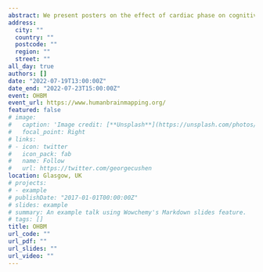 ```yaml
---
abstract: We present posters on the effect of cardiac phase on cognitive control, and resting state EEG.
address:
  city: ""
  country: ""
  postcode: ""
  region: ""
  street: ""
all_day: true
authors: []
date: "2022-07-19T13:00:00Z"
date_end: "2022-07-23T15:00:00Z"
event: OHBM
event_url: https://www.humanbrainmapping.org/
featured: false
# image:
#   caption: 'Image credit: [**Unsplash**](https://unsplash.com/photos/bzdhc5b3Bxs)'
#   focal_point: Right
# links:
# - icon: twitter
#   icon_pack: fab
#   name: Follow
#   url: https://twitter.com/georgecushen
location: Glasgow, UK
# projects:
# - example
# publishDate: "2017-01-01T00:00:00Z"
# slides: example
# summary: An example talk using Wowchemy's Markdown slides feature.
# tags: []
title: OHBM
url_code: ""
url_pdf: ""
url_slides: ""
url_video: ""
---
```

<!--
{{% callout note %}}
Click on the **Slides** button above to view the built-in slides feature.
{{% /callout %}}

Slides can be added in a few ways:

- **Create** slides using Wowchemy's [_Slides_](https://wowchemy.com/docs/managing-content/#create-slides) feature and link using `slides` parameter in the front matter of the talk file
- **Upload** an existing slide deck to `static/` and link using `url_slides` parameter in the front matter of the talk file
- **Embed** your slides (e.g. Google Slides) or presentation video on this page using [shortcodes](https://wowchemy.com/docs/writing-markdown-latex/).

Further event details, including [page elements](https://wowchemy.com/docs/writing-markdown-latex/) such as image galleries, can be added to the body of this page. -->
